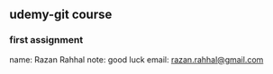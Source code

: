 ## udemy-git course
### first assignment
name: Razan Rahhal
note: good luck
email: razan.rahhal@gmail.com
